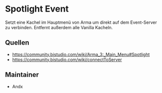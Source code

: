 # Spotlight Event

Setzt eine Kachel im Hauptmenü von Arma um direkt auf dem Event-Server zu verbinden. Entfernt außerdem alle Vanilla Kacheln.

## Quellen

- <https://community.bistudio.com/wiki/Arma_3:_Main_Menu#Spotlight>
- <https://community.bistudio.com/wiki/connectToServer>

## Maintainer

- Andx

